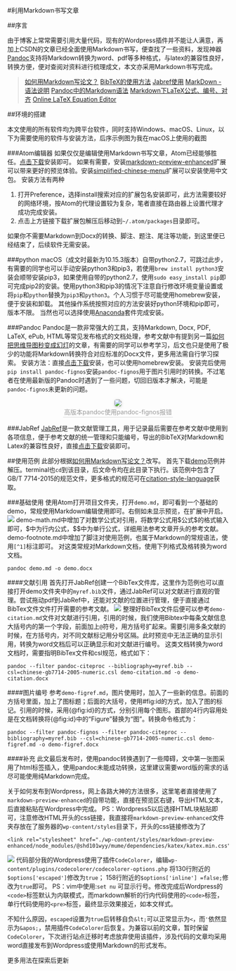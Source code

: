 #利用Markdown书写文章

##序言

由于博客上常常需要引用大量代码，现有的Wordpress插件并不能让人满意，再加上CSDN的文章已经全面使用Markdown书写，便查找了一些资料，发现神器[Pandoc](https://github.com/jgm/pandoc/)支持将Markdown转换为word、pdf等多种格式，与latex的兼容性良好，转换方便，便对查阅对资料进行梳理成文，本文亦采用Markdown书写完成。

> [如何用Markdown写论文？](https://www.jianshu.com/p/b0ac7ae98100)
[BibTeX的使用方法](https://www.jianshu.com/p/b0ac7ae98100)
[Jabref使用](https://www.jianshu.com/p/b0ac7ae98100)
[MarkDown - 语法说明](http://www.markdown.cn/#overview)
[Pandoc中的Markdown语法](https://www.cnblogs.com/baiyangcao/p/pandoc_markdown.html)
[Markdown下LaTeX公式、编号、对齐](https://www.zybuluo.com/fyywy520/note/82980)
[Online LaTeX Equation Editor](http://latex.codecogs.com/eqneditor/editor.php)

##环境的搭建

本文使用的所有软件均为跨平台软件，同时支持Windows、macOS、Linux，以下为需要使用的软件与安装方法，后序示例图为我在macOS上使用的截图

###Atom编辑器
如果仅仅是编辑使用Markdown书写文章，Atom已经能够胜任。[点击下载](https://atom.io/)安装即可。
如果有需要，安装[markdown-preview-enhanced](https://atom.io/packages/markdown-preview-enhanced)扩展可以带来更好的预览体验。安装[simplified-chinese-menu](https://atom.io/packages/simplified-chinese-menu)扩展可以安装使用中文包。
安装方法有两种
1. 打开Preference，选择install搜索对应的扩展包名安装即可，此方法需要较好的网络环境，按Atom的代理设置较为复杂，笔者直接在路由器上设置代理才成功完成安装。
2. 点击上方链接下载扩展包解压后移动到`~/.atom/packages`目录即可。

如果你不需要Markdown到Docx的转换、脚注、题注、尾注等功能，到这里便已经结束了，后续软件无需安装。

###python
macOS（成文时最新为10.15.3版本）自带python2.7，可跳过此步，有需要的同学也可以手动安装python3和pip3，若使用`brew install python3`安装会顺带安装pip3，如果使用自带的python2.7，使用`sudo easy_install pip`即可完成pip2的安装。使用python3和pip3的情况下注意自行修改环境变量设置或将`pip`和`python`替换为`pip3`和`python3`。个人习惯于尽可能使用homebrew安装，便于安装和卸载。
其他操作系统按照对应的方法安装好python环境和pip即可，版本不限。
当然也可以选择使用[Anaconda](https://www.anaconda.com/distribution/)套件完成安装。

###Pandoc
Pandoc是一款非常强大的工具，支持Markdown, Docx, PDF, LaTeX, ePub, HTML等常见发布格式的文档处理，参考文献中有提到另一篇[如何把思维导图秒变成幻灯](https://www.jianshu.com/p/f274cad20914)的文章，有需要的同学可以参考学习，后文也只是使用了极少的功能将Markdown转换符合对应标准的Docx文件，更多用法需自行学习探索。
安装方法：直接[点击下载](https://github.com/jgm/pandoc/releases)安装，也可以使用homebrew安装。
安装完后使用`pip install pandoc-fignos`安装`pandoc-fignos`用于图片引用时的转换。不过笔者在使用最新版的Pandoc时遇到了一些问题，切回旧版本才解决，可能是`pandoc-fignos`未更新的问题。

<center><img style="border-radius: 0.3125em;box-shadow: 0 2px 4px 0 rgba(34,36,38,.12),0 2px 10px 0 rgba(34,36,38,.08);"src="https://gitee.com/Astral/img/raw/master/blog/JabRef.png"><br><div style="border-bottom: 1px solid #d9d9d9;display: inline-block;color: #999;padding: 2px;">高版本pandoc使用pandoc-fignos报错</div>
</center>

###JabRef
[JabRef](https://www.fosshub.com/JabRef.html)是一款文献管理工具，用于记录最后需要在参考文献中使用到各项信息，便于参考文献的统一管理和只能编号，导出的BibTeX对Markdown和Latex的兼容性良好，直接[点击下载](https://www.fosshub.com/JabRef.html)安装即可。

##使用范例
此部分根据[如何用Markdown写论文？](https://www.jianshu.com/p/b0ac7ae98100)改写。
首先下载[demo](https://github.com/AstralHope/demo-scholar-markdown-docx/archive/master.zip)范例并解压。terminal也`cd`到该目录，后文命令均在此目录下执行。该范例中包含了GB/T 7714-2015的规范文件，更多格式的规范可在[citation-style-language](https://github.com/citation-style-language/styles)获取。

###基础使用
使用Atom打开项目文件夹，打开`demo.md`，即可看到一个基础的demo，常规使用Markdown编辑使用即可。右侧如未显示预览，在扩展中开启。
![](https://gitee.com/Astral/img/raw/master/blog/Pandoc-version-bug.png)
demo-math.md中增加了对数学公式对引用，将数学公式用\$公式\$的格式输入即可，\$中为行内公式，\$\$中为单行公式，详细用法参考文章开头的参考文献。
demo-footnote.md中增加了脚注对使用范例，也属于Markdown的常规语法，使用`[^1]`标注即可。
对这类常规对Markdown文档，使用下列格式及格转换为word文档。
```shell
pandoc demo.md -o demo.docx
```
####文献引用
首先打开JabRef创建一个BibTex文件库，这里作为范例也可以直接打开demo文件夹中的`myref.bib`文件，通过JabRef可以对文献进行直观的管理。尝试拖动pdf到JabRef中，还能对文献的位置进行管理，便于直接通过BibTex文件文件打开需要的参考文献。
![](https://gitee.com/Astral/img/raw/master/blog/demo-preview.png)
整理好BibTex文件后便可以参考`demo-citation.md`文件对文献进行引用，引用的时候，我们使用Bibtex中每条文献信息大括号内的第一个字段，前面加上`@`符号，用方括号扩起来。需要引用多条文献的时候，在方括号内，对不同文献标记用分号区隔。此时预览中无法正确的显示引用，转换为word文档后可以正确显示和对文献进行编号。
这类文档转换为word文档时，需要指明BibTex文件和csl规范，格式如下：
```shell
pandoc --filter pandoc-citeproc --bibliography=myref.bib --csl=chinese-gb7714-2005-numeric.csl demo-citation.md -o demo-citation.docx
```
####图片编号
参考`demo-figref.md`，图片使用时，加入了一些新的信息。前面的方括号里面，加上了图标题；后面的大括号，使用#fig:id的方式，加入了图的标记。引用的时候，采用{@fig:id}的方式，分别引用每个图形。首部的4行内容用处是在文档转换将{@fig:id}中的“Figure”替换为“图”。转换命令格式为：
```shell
pandoc --filter pandoc-fignos --filter pandoc-citeproc --bibliography=myref.bib --csl=chinese-gb7714-2005-numeric.csl demo-figref.md -o demo-figref.docx
```
####补充
此文最后发布时，使用pandoc转换遇到了一些障碍，文中第一张图采用了html标签插入，使用pandoc未能成功转换，这里建议需要word版的需求的话尽可能使用纯Markdown完成。

关于如何发布到Wordpress，网上各路大神的方法很多，这里笔者直接使用了`markdown-preview-enhanced`的自带功能，直接在预览区右键，导出HTML文本，后直接粘贴在Wordpress中完成。
PS：Wordpress5以后选择HTML块粘贴即可，注意修改HTML开头的css链接，我直接将`markdown-preview-enhanced`文件夹存放在了服务器的`wp-content/styles`目录下，开头的css链接修改为了
```
<link rel="stylesheet" href="./wp-content/styles/markdown-preview-enhanced/node_modules/@shd101wyy/mume/dependencies/katex/katex.min.css">
```
![](https://gitee.com/Astral/img/raw/master/blog/截屏2020-02-10下午3.02.15.png)
代码部分我的Wordpress使用了插件`CodeColorer`，编辑`wp-content/plugins/codecolorer/codecolorer-options.php`
将130行附近的`$options['escaped']`修改为`true`；
158行附近的`$options['inline'] =false;`修改为`true`即可。
PS：vim中使用:`set nu` 可显示行号。修改完成后Wordpress的`<code>`标签默认为内联模式，而markdown解析的行内代码使用的`<code>`标签，单行代码使用的`<pre>`标签，最终显示效果接近，如本文样式。

不知什么原因，`escaped`设置为`true`后转移自负`&lt;`可以正常显示为`<`，而`'`依然显示为`&apos;`，禁用插件`CodeColorer`后恢复。为兼容以前的文章，暂时保留`CodeColorer`，下次进行站点迁移时考虑放弃使用该插件，涉及代码的文章均采用word直接发布到Wordpress或使用Markdown的形式发布。

更多用法在探索后更新
